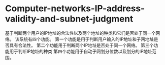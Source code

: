 # Computer-networks-IP-address-validity-and-subnet-judgment
基于判断两个用户的IP地址的合法性以及两个地址的种类和它们是否处于同一个网络。
该系统有四个功能。
第一个功能是用于判断用户输入的IP地址和子网地址是否具有合法性。
第二个功能用于判断两个IP地址是否处于同一个网络。
第三个功能用于判断IP地址的种类
第四个功能用于自动子网划分位数以及划分的IP地址范围。
